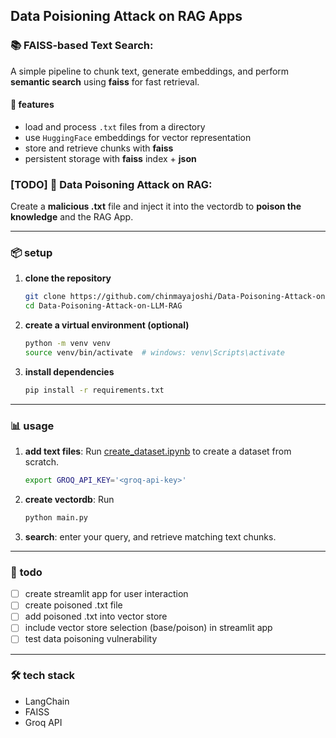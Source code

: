 ## Data Poisioning Attack on RAG Apps

### **📚 FAISS-based Text Search:** 

A simple pipeline to chunk text, generate embeddings, and perform **semantic search** using **faiss** for fast retrieval.  

#### 🚀 **features**
- load and process `.txt` files from a directory  
- use `HuggingFace` embeddings for vector representation  
- store and retrieve chunks with **faiss**  
- persistent storage with **faiss** index + **json**  

### [TODO] **👾 Data Poisoning Attack on RAG:** 
Create a **malicious .txt** file and inject it into the vectordb to **poison the knowledge** and the RAG App. 

---

### 📦 **setup**

1. **clone the repository**  
    ```bash
    git clone https://github.com/chinmayajoshi/Data-Poisoning-Attack-on-LLM-RAG
    cd Data-Poisoning-Attack-on-LLM-RAG
    ```

2. **create a virtual environment (optional)**  
    ```bash
    python -m venv venv
    source venv/bin/activate  # windows: venv\Scripts\activate
    ```

3. **install dependencies**  
    ```bash
    pip install -r requirements.txt
    ```

---

### 📊 **usage**

1. **add text files**: Run [create_dataset.ipynb](create_dataset.ipynb) to create a dataset from scratch.
    ```bash
    export GROQ_API_KEY='<groq-api-key>'
    ```

2. **create vectordb**:  Run 
    ```bash
    python main.py
    ```

3. **search**: enter your query, and retrieve matching text chunks.

---

### 📜 **todo**
- [ ] create streamlit app for user interaction
- [ ] create poisoned .txt file  
- [ ] add poisoned .txt into vector store
- [ ] include vector store selection (base/poison) in streamlit app
- [ ] test data poisoning vulnerability 

---

### 🛠️ **tech stack**
- LangChain
- FAISS
- Groq API